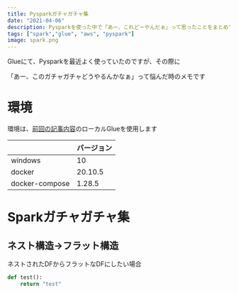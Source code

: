 ```yaml
---
title: Pysparkガチャガチャ集
date: "2021-04-06"
description: Pysparkを使った中で「あー、これどーやんだぁ」って思ったことをまとめておきました
tags: ["spark","glue", "aws", "pyspark"]
image: spark.png
---
```


Glueにて、Pysparkを最近よく使っていたのですが、その際に

「あー、このガチャガチャどうやるんかなぁ」って悩んだ時のメモです



# 環境
環境は、[前回の記事内容](../local_glue_docker/)のローカルGlueを使用します

| | バージョン |
----|----
| windows | 10 |
| docker | 20.10.5 |
| docker-compose | 1.28.5 |

# Sparkガチャガチャ集


## ネスト構造->フラット構造

ネストされたDFからフラットなDFにしたい場合
```python
def test():
    return "test"
```